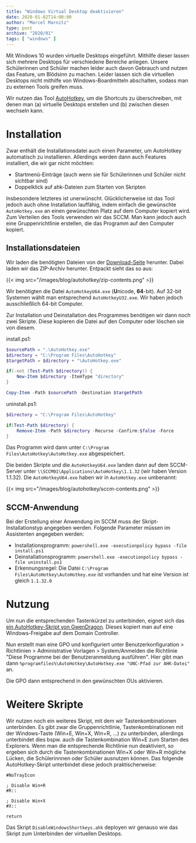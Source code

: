 ```yaml
---
title: "Windows Virtual Desktop deaktivieren"
date: 2020-01-02T14:00:00
author: "Marcel Marnitz"
type: post
archive: "2020/01"
tags: [ "windows" ]
---
```


Mit Windows 10 wurden virtuelle Desktops eingeführt. Mithilfe dieser lassen sich mehrere Desktops für verschiedene Bereiche anlegen. Unsere Schülerinnen und Schüler machen leider auch davon Gebrauch und nutzen das Feature, um Blödsinn zu machen. Leider lassen sich die virtuellen Desktops nicht mithilfe von Windows-Boardmitteln abschalten, sodass man zu externen Tools greifen muss.

<!--more-->

Wir nutzen das Tool [AutoHotkey](https://www.autohotkey.com/), um die Shortcuts zu überschreiben, mit denen man (a) virtuelle Desktops erstellen und (b) zwischen diesen wechseln kann.

# Installation

Zwar enthält die Installationsdatei auch einen Parameter, um AutoHotkey automatisch zu installieren. Allerdings werden dann auch Features installiert, die wir gar nicht möchten:

* Startmenü-Einträge (auch wenn sie für Schülerinnen und Schüler nicht sichtbar sind)
* Doppelklick auf ahk-Dateien zum Starten von Skripten

Insbesondere letzteres ist unerwünscht. Glücklicherweise ist das Tool jedoch auch ohne Installation lauffähig, indem einfach die gewünschte `AutoHotkey.exe` an einen gewünschten Platz auf dem Computer kopiert wird. Zum Verteilen des Tools verwenden wir das SCCM. Man kann jedoch auch eine Gruppenrichtlinie erstellen, die das Programm auf den Computer kopiert.

## Installationsdateien

Wir laden die benötigten Dateien von der [Download-Seite](https://www.autohotkey.com/download/) herunter. Dabei laden wir das ZIP-Archiv herunter. Entpackt sieht das so aus:

{{< img src="/images/blog/autohotkey/zip-contents.png" >}}

Wir benötigten die Datei `AutoHotkeyU64.exe` (**U**nicode, **64**-bit). Auf 32-bit Systemen wählt man entsprechend `AutoHotkeyU32.exe`. Wir haben jedoch ausschließlich 64-bit Computer.

Zur Installation und Deinstallation des Programmes benötigen wir dann noch zwei Skripte. Diese kopieren die Datei auf den Computer oder löschen sie von diesem.

install.ps1:
```powershell
$sourcePath = ".\AutoHotkey.exe"
$directory = "C:\Program Files\AutoHotkey"
$targetPath = $directory + "\AutoHotkey.exe"

if(-not (Test-Path $directory)) {
	New-Item $directory -ItemType "directory"
}

Copy-Item -Path $sourcePath -Destination $targetPath
```

uninstall.ps1:
```powershell
$directory = "C:\Program Files\AutoHotkey"

if(Test-Path $directory) {
	Remove-Item -Path $directory -Recurse -Confirm:$false -Force
}
```

Das Programm wird dann unter `C:\Program Files\AutoHotkey\AutoHotkey.exe` abgespeichert.

Die beiden Skripte und die `AutoHotkeyU64.exe` landen dann auf dem SCCM-Server unter `\\SCCM01\Applications\AutoHotkey\1.1.32` (wir haben Version 1.1.32). Die `AutoHotkeyU64.exe` haben wir in `AutoHotkey.exe` umbenannt:

{{< img src="/images/blog/autohotkey/sccm-contents.png" >}}

## SCCM-Anwendung

Bei der Erstellung einer Anwendung im SCCM muss der Skript-Installationstyp angegeben werden. Folgende Parameter müssen im Assistenten angegeben werden:

* Installationsprogramm: `powershell.exe -executionpolicy bypass -file install.ps1`
* Deinstallationsprogramm: `powershell.exe -executionpolicy bypass -file uninstall.ps1`
* Erkennungsregel: Die Datei `C:\Program Files\AutoHotkey\AutoHotkey.exe` ist vorhanden und hat eine Version ist gleich `1.1.32.0`

# Nutzung

Um nun die entsprechenden Tastenkürzel zu unterbinden, eignet sich das [ein AutoHotkey-Skript von GwenDragon](https://labs.gwendragon.de/blog/Computer/Windows/hotkey-fur-windows-virtual-desktop-deaktivieren). Dieses kopiert man auf eine Windows-Freigabe auf dem Domain Controller.

Nun erstellt man eine GPO und konfiguriert unter Benutzerkonfiguration > Richtlinien > Administrative Vorlagen > System/Anmelden die Richtlinie "Diese Programme bei der Benutzeranmeldung ausführen". Hier gibt man dann `%programfiles%\AutoHotkey\AutoHotkey.exe "UNC-Pfad zur AHK-Datei"` an. 

Die GPO dann entsprechend in den gewünschten OUs aktivieren.

# Weitere Skripte

Wir nutzen noch ein weiteres Skript, mit dem wir Tastenkombinationen unterbinden. Es gibt zwar die Gruppenrichtlinie, Tastenkombinationen mit der Windows-Taste (Win+E, Win+X, Win+R, ...) zu unterbinden, allerdings unterbindet dies bspw. auch die Tastenkombination Win+E zum Starten des Explorers. Wenn man die entsprechende Richtlinie nun deaktiviert, so ergeben sich durch die Tastenkombinationen Win+X oder Win+R mögliche Lücken, die Schülerinnnen oder Schüler ausnutzen können. Das folgende AutoHotkey-Skript unterbindet diese jedoch praktischerweise:

```
#NoTrayIcon

; Disable Win+R
#R::

; Disable Win+X
#X::

return

```

Das Skript `DisableWindowsShortkeys.ahk` deployen wir genauso wie das Skript zum Unterbinden der virtuellen Desktops.
